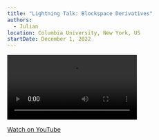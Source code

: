```yaml
---
title: "Lightning Talk: Blockspace Derivatives"
authors:
  - Julian
location: Columbia University, New York, US
startDate: December 1, 2022
---
```


<video src="https://youtu.be/itgfYrsZWtE"></video>

[Watch on YouTube](https://youtu.be/itgfYrsZWtE)
